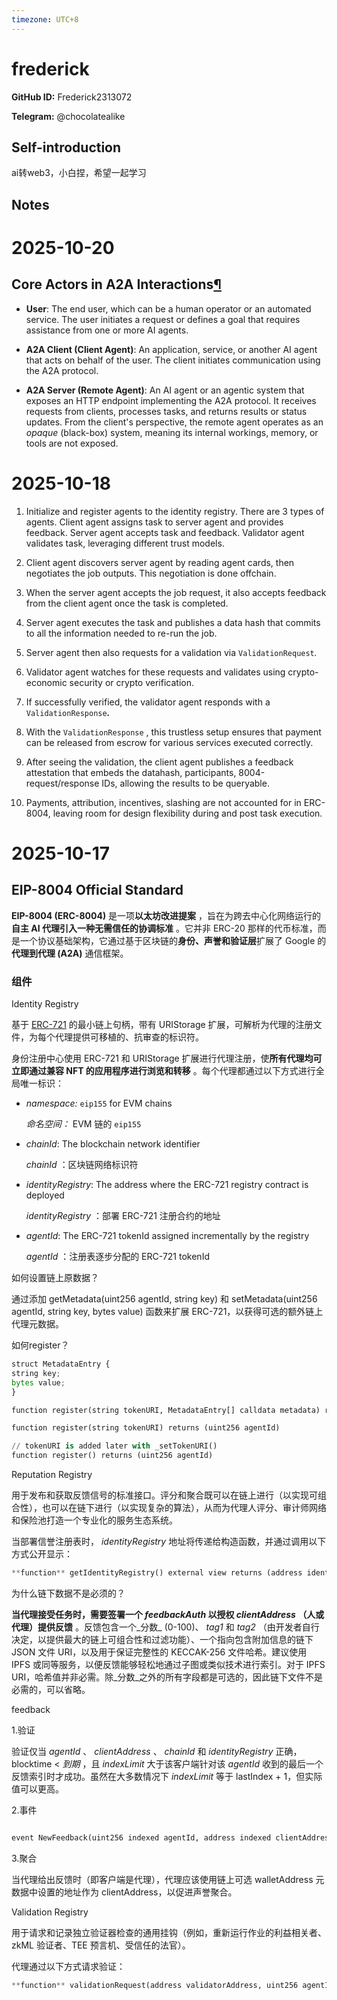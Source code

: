 ```yaml
---
timezone: UTC+8
---
```


# frederick

**GitHub ID:** Frederick2313072

**Telegram:** @chocolatealike

## Self-introduction

ai转web3，小白捏，希望一起学习

## Notes

<!-- Content_START -->
# 2025-10-20
<!-- DAILY_CHECKIN_2025-10-20_START -->
## Core Actors in A2A Interactions[¶](https://a2a-protocol.org/latest/topics/key-concepts/#core-actors-in-a2a-interactions)

-   **User**: The end user, which can be a human operator or an automated service. The user initiates a request or defines a goal that requires assistance from one or more AI agents.
    
-   **A2A Client (Client Agent)**: An application, service, or another AI agent that acts on behalf of the user. The client initiates communication using the A2A protocol.
    
-   **A2A Server (Remote Agent)**: An AI agent or an agentic system that exposes an HTTP endpoint implementing the A2A protocol. It receives requests from clients, processes tasks, and returns results or status updates. From the client's perspective, the remote agent operates as an _opaque_ (black-box) system, meaning its internal workings, memory, or tools are not exposed.
<!-- DAILY_CHECKIN_2025-10-20_END -->

# 2025-10-18
<!-- DAILY_CHECKIN_2025-10-18_START -->

1.  Initialize and register agents to the identity registry. There are 3 types of agents. Client agent assigns task to server agent and provides feedback. Server agent accepts task and feedback. Validator agent validates task, leveraging different trust models.
    
2.  Client agent discovers server agent by reading agent cards, then negotiates the job outputs. This negotiation is done offchain.
    
3.  When the server agent accepts the job request, it also accepts feedback from the client agent once the task is completed.
    
4.  Server agent executes the task and publishes a data hash that commits to all the information needed to re-run the job.
    
5.  Server agent then also requests for a validation via `ValidationRequest`_._
    
6.  Validator agent watches for these requests and validates using crypto-economic security or crypto verification.
    
7.  If successfully verified, the validator agent responds with a `ValidationResponse`**_._**
    
8.  With the `ValidationResponse` , this trustless setup ensures that payment can be released from escrow for various services executed correctly.
    
9.  After seeing the validation, the client agent publishes a feedback attestation that embeds the datahash, participants, 8004-request/response IDs, allowing the results to be queryable.
    
10.  Payments, attribution, incentives, slashing are not accounted for in ERC-8004, leaving room for design flexibility during and post task execution.
<!-- DAILY_CHECKIN_2025-10-18_END -->

# 2025-10-17
<!-- DAILY_CHECKIN_2025-10-17_START -->


## EIP-8004 Official Standard

**EIP-8004 (ERC-8004)** 是一项**以太坊改进提案** ，旨在为跨去中心化网络运行的**自主 AI 代理引入一种无需信任的协调标准** 。它并非 ERC-20 那样的代币标准，而是一个协议基础架构，它通过基于区块链的**身份、声誉和验证层**扩展了 Google 的**代理到代理 (A2A)** 通信框架。

### 组件

Identity Registry

基于 [ERC-721](https://eips.ethereum.org/EIPS/eip-721) 的最小链上句柄，带有 URIStorage 扩展，可解析为代理的注册文件，为每个代理提供可移植的、抗审查的标识符。

身份注册中心使用 ERC-721 和 URIStorage 扩展进行代理注册，使**所有代理均可立即通过兼容 NFT 的应用程序进行浏览和转移** 。每个代理都通过以下方式进行全局唯一标识：

-   _namespace:_ `eip155` for EVM chains
    
    _命名空间：_ EVM 链的 `eip155`
    
-   _chainId_: The blockchain network identifier
    
    _chainId_ ：区块链网络标识符
    
-   _identityRegistry_: The address where the ERC-721 registry contract is deployed
    
    _identityRegistry_ ：部署 ERC-721 注册合约的地址
    
-   _agentId_: The ERC-721 tokenId assigned incrementally by the registry
    
    _agentId_ ：注册表逐步分配的 ERC-721 tokenId
    

如何设置链上原数据？

通过添加 getMetadata(uint256 agentId, string key) 和 setMetadata(uint256 agentId, string key, bytes value) 函数来扩展 ERC-721，以获得可选的额外链上代理元数据。

如何register？

```python
struct MetadataEntry {
string key;
bytes value;
}

function register(string tokenURI, MetadataEntry[] calldata metadata) returns (uint256 agentId)

function register(string tokenURI) returns (uint256 agentId)

// tokenURI is added later with _setTokenURI()
function register() returns (uint256 agentId)
```

Reputation Registry

用于发布和获取反馈信号的标准接口。评分和聚合既可以在链上进行（以实现可组合性），也可以在链下进行（以实现复杂的算法），从而为代理人评分、审计师网络和保险池打造一个专业化的服务生态系统。

当部署信誉注册表时， _identityRegistry_ 地址将传递给构造函数，并通过调用以下方式公开显示：

```python
**function** getIdentityRegistry() external view returns (address identityRegistry)
```

为什么链下数据不是必须的？

**当代理接受任务时，需要签署一个 _feedbackAuth_ 以授权 _clientAddress_ （人或代理）提供反馈** 。反馈包含一个_分数_ (0-100)、 _tag1_ 和 _tag2_ （由开发者自行决定，以提供最大的链上可组合性和过滤功能）、一个指向包含附加信息的链下 JSON 文件 URI，以及用于保证完整性的 KECCAK-256 文件哈希。建议使用 IPFS 或同等服务，以便反馈能够轻松地通过子图或类似技术进行索引。对于 IPFS URI，哈希值并非必需。除_分数_之外的所有字段都是可选的，因此链下文件不是必需的，可以省略。

feedback

1.验证

验证仅当 _agentId_ 、 _clientAddress_ 、 _chainId_ 和 _identityRegistry_ 正确，blocktime < _到期_ ，且 _indexLimit_ 大于该客户端针对该 _agentId_ 收到的最后一个反馈索引时才成功。虽然在大多数情况下 _indexLimit_ 等于 lastIndex + 1，但实际值可以更高。

2.事件

```python

event NewFeedback(uint256 indexed agentId, address indexed clientAddress, uint8 score, bytes32 indexed tag1, bytes32 tag2, string fileuri, bytes32 filehash)
```

3.聚合

当代理给出反馈时（即客户端是代理），代理应该使用链上可选 walletAddress 元数据中设置的地址作为 clientAddress，以促进声誉聚合。

Validation Registry

用于请求和记录独立验证器检查的通用挂钩（例如，重新运行作业的利益相关者、zkML 验证者、TEE 预言机、受信任的法官）。

代理通过以下方式请求验证：

```python
**function** validationRequest(address validatorAddress, uint256 agentId, string requestUri, bytes32 requestHash) external
```
<!-- DAILY_CHECKIN_2025-10-17_END -->
<!-- Content_END -->
